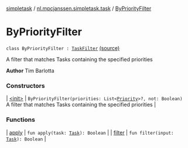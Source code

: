 [simpletask](../../index.md) / [nl.mpcjanssen.simpletask.task](../index.md) / [ByPriorityFilter](.)

# ByPriorityFilter

`class ByPriorityFilter : `[`TaskFilter`](../-task-filter/index.md) [(source)](https://github.com/mpcjanssen/simpletask-android/blob/master/src/main/java/nl/mpcjanssen/simpletask/task/ByPriorityFilter.kt#L34)

A filter that matches Tasks containing the specified priorities

**Author**
Tim Barlotta

### Constructors

| [&lt;init&gt;](-init-.md) | `ByPriorityFilter(priorities: List<`[`Priority`](../-priority/index.md)`>?, not: Boolean)`<br>A filter that matches Tasks containing the specified priorities |

### Functions

| [apply](apply.md) | `fun apply(task: `[`Task`](../-task/index.md)`): Boolean` |
| [filter](filter.md) | `fun filter(input: `[`Task`](../-task/index.md)`): Boolean` |

